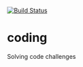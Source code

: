 [![Build Status](https://travis-ci.org/fleith/coding.svg?branch=master)](https://travis-ci.org/fleith/coding)

# coding
Solving code challenges
